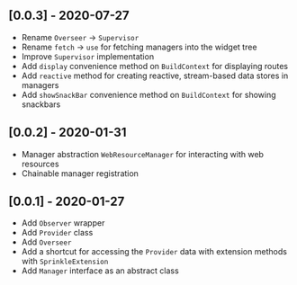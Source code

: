 ## [0.0.3] - 2020-07-27

* Rename `Overseer` -> `Supervisor`
* Rename `fetch` -> `use` for fetching managers into the widget tree
* Improve `Supervisor` implementation
* Add `display` convenience method on `BuildContext` for displaying routes
* Add `reactive` method for creating reactive, stream-based data stores in managers
* Add `showSnackBar` convenience method on `BuildContext` for showing snackbars

## [0.0.2] - 2020-01-31

* Manager abstraction `WebResourceManager` for interacting with web resources
* Chainable manager registration

## [0.0.1] - 2020-01-27

* Add `Observer` wrapper
* Add `Provider` class
* Add `Overseer`
* Add a shortcut for accessing the `Provider` data with extension methods with `SprinkleExtension`
* Add `Manager` interface as an abstract class
